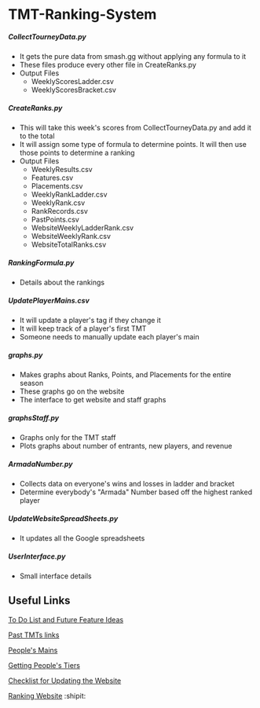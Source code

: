 # TMT-Ranking-System


##### CollectTourneyData.py
- It gets the pure data from smash.gg without applying any formula to it
- These files produce every other file in CreateRanks.py
- Output Files
 	- WeeklyScoresLadder.csv
 	- WeeklyScoresBracket.csv
 
##### CreateRanks.py
- This will take this week's scores from CollectTourneyData.py and add it to the total
- It will assign some type of formula to determine points. It will then use those points to determine a ranking
- Output Files
	- WeeklyResults.csv
	- Features.csv
	- Placements.csv
	- WeeklyRankLadder.csv
	- WeeklyRank.csv
	- RankRecords.csv
	- PastPoints.csv
	- WebsiteWeeklyLadderRank.csv
	- WebsiteWeeklyRank.csv
	- WebsiteTotalRanks.csv
	

##### RankingFormula.py
- Details about the rankings


##### UpdatePlayerMains.csv
- It will update a player's tag if they change it
- It will keep track of a player's first TMT
- Someone needs to manually update each player's main


##### graphs.py
- Makes graphs about Ranks, Points, and Placements for the entire season
- These graphs go on the website
- The interface to get website and staff graphs


##### graphsStaff.py
- Graphs only for the TMT staff
- Plots graphs about number of entrants, new players, and revenue


##### ArmadaNumber.py
- Collects data on everyone's wins and losses in ladder and bracket
- Determine everybody's "Armada" Number based off the highest ranked player


##### UpdateWebsiteSpreadSheets.py
- It updates all the Google spreadsheets


##### UserInterface.py
- Small interface details


## Useful Links
 
 [To Do List and Future Feature Ideas](https://docs.google.com/document/d/1aHgE6YX5nf8FrP0W4hysDb9TuxMNkKI6R7AvGE5YeJI/edit?usp=sharing)
 
 [Past TMTs links](https://docs.google.com/document/d/1Ze3aTZklszRjjHdqVtS7hS2tbIED5M_s3A5Vy_1_P6k/edit?usp=sharing)
 
 [People's Mains](https://drive.google.com/file/d/1sordRvRwXjrGbftJNfb60wXZ1dC3yUD2/view?usp=sharing)
 
 [Getting People's Tiers](https://docs.google.com/document/d/1I6oSWfsJBWJcFOFvQEz96dwvCBstLog_ZrL8pxZSr4I/edit?usp=sharing)
 
 [Checklist for Updating the Website](https://docs.google.com/document/d/1dOn92pFcJPdpBYNX2bsFhm-R0J_Owpqmf8T3eZJ0kLE/edit?usp=sharing)
 
 [Ranking Website](https://ucimelee.wixsite.com/tmtmelee)
 :shipit:
 
 
